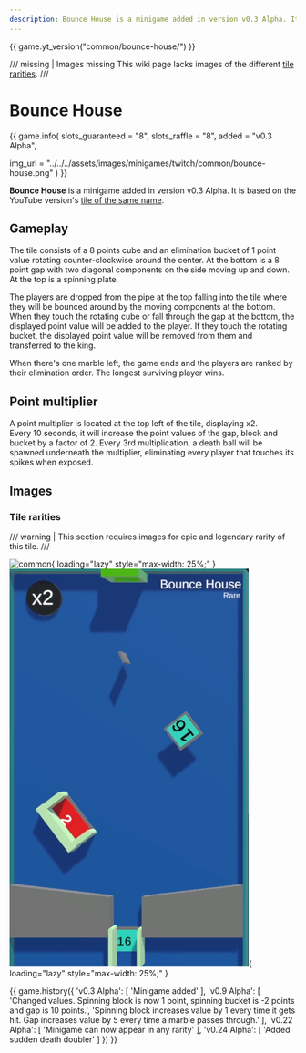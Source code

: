 ```yaml
---
description: Bounce House is a minigame added in version v0.3 Alpha. It's based on the YouTube version of the same name.
---
```


{{ game.yt_version("common/bounce-house/") }}

/// missing | Images missing
This wiki page lacks images of the different [tile rarities](#tile-rarities).
///

# Bounce House

{{ game.info(
  slots_guaranteed = "8",
  slots_raffle     = "8",
  added            = "v0.3 Alpha",
  
  img_url = "../../../assets/images/minigames/twitch/common/bounce-house.png"
) }}

**Bounce House** is a minigame added in version v0.3 Alpha. It is based on the YouTube version's [tile of the same name](../../youtube-minigames/common/bounce-house.md).

## Gameplay

The tile consists of a 8 points cube and an elimination bucket of 1 point value rotating counter-clockwise around the center. At the bottom is a 8 point gap with two diagonal components on the side moving up and down. At the top is a spinning plate.

The players are dropped from the pipe at the top falling into the tile where they will be bounced around by the moving components at the bottom. When they touch the rotating cube or fall through the gap at the bottom, the displayed point value will be added to the player. If they touch the rotating bucket, the displayed point value will be removed from them and transferred to the king.

When there's one marble left, the game ends and the players are ranked by their elimination order. The longest surviving player wins.

## Point multiplier

A point multiplier is located at the top left of the tile, displaying x2.  
Every 10 seconds, it will increase the point values of the gap, block and bucket by a factor of 2. Every 3rd multiplication, a death ball will be spawned underneath the multiplier, eliminating every player that touches its spikes when exposed.

## Images

### Tile rarities

/// warning |
This section requires images for epic and legendary rarity of this tile.
///

![common](../../assets/images/minigames/twitch/common/bounce-house.png "Common rarity version"){ loading="lazy" style="max-width: 25%;" }
![rare](../../assets/images/minigames/twitch/rare/bounce-house.png "Rare rarity verion"){ loading="lazy" style="max-width: 25%;" }
<!-- No images yet.
![epic](../../assets/images/minigames/twitch/epic/bounce-house.png){ loading="lazy" style="max-width: 25%;" }
![legendary](../../assets/images/minigames/twitch/legendary/bounce-house.png){ loading="lazy" style="max-width: 25%;" }
-->

{{ game.history({
  'v0.3 Alpha': [
    'Minigame added'
  ],
  'v0.9 Alpha': [
    'Changed values. Spinning block is now 1 point, spinning bucket is -2 points and gap is 10 points.',
    'Spinning block increases value by 1 every time it gets hit. Gap increases value by 5 every time a marble passes through.'
  ],
  'v0.22 Alpha': [
    'Minigame can now appear in any rarity'
  ],
  'v0.24 Alpha': [
    'Added sudden death doubler'
  ]
}) }}